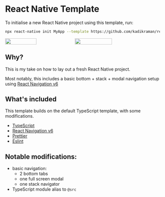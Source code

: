 # React Native Template

To initialise a new React Native project using this template, run:

```sh
npx react-native init MyApp --template https://github.com/kadikraman/react-native-template.git
```  
<div style="display:flex">  
  <img src="https://user-images.githubusercontent.com/6534400/118372223-7828b900-b5a8-11eb-81ab-6ef1948f4c6c.png" width="45%" />
  <img src="https://user-images.githubusercontent.com/6534400/118372260-af976580-b5a8-11eb-941d-a4e90ab5189f.png" width="49%" />
</div>

## Why?

This is my take on how to lay out a fresh React Native project.

Most notably, this includes a basic bottom + stack + modal navigation setup using [React Navigation v6](https://reactnavigation.org/docs/6.x/getting-started)

## What's included

This template builds on the default TypeScript template, with some modifications.

- [TypeScript](https://www.typescriptlang.org/)
- [React Navigation v6](https://reactnavigation.org/docs/6.x/getting-started)
- [Prettier](https://prettier.io/)
- [Eslint](https://eslint.org/)

## Notable modifications:

- basic navigation:
  - 2 bottom tabs
  - one full screen modal
  - one stack navigator
- TypeScript module alias to `@src`
